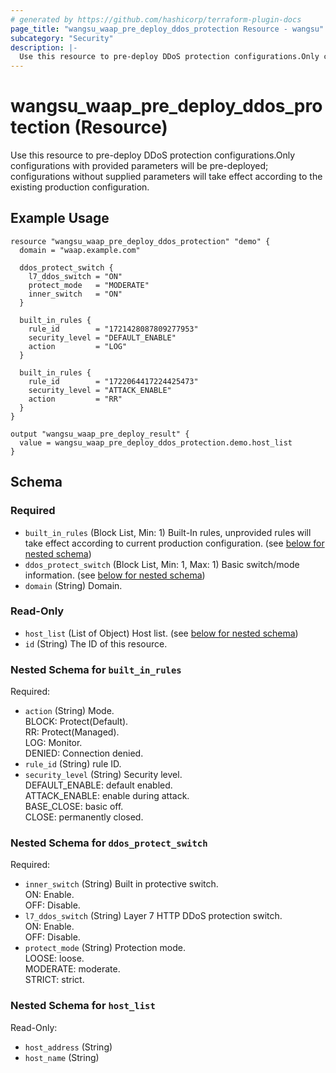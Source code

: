 ```yaml
---
# generated by https://github.com/hashicorp/terraform-plugin-docs
page_title: "wangsu_waap_pre_deploy_ddos_protection Resource - wangsu"
subcategory: "Security"
description: |-
  Use this resource to pre-deploy DDoS protection configurations.Only configurations with provided parameters will be pre-deployed; configurations without supplied parameters will take effect according to the existing production configuration.
---
```


# wangsu_waap_pre_deploy_ddos_protection (Resource)

Use this resource to pre-deploy DDoS protection configurations.Only configurations with provided parameters will be pre-deployed; configurations without supplied parameters will take effect according to the existing production configuration.

## Example Usage
```hcl
resource "wangsu_waap_pre_deploy_ddos_protection" "demo" {
  domain = "waap.example.com"

  ddos_protect_switch {
    l7_ddos_switch = "ON"
    protect_mode   = "MODERATE"
    inner_switch   = "ON"
  }

  built_in_rules {
    rule_id        = "1721428087809277953"
    security_level = "DEFAULT_ENABLE"
    action         = "LOG"
  }

  built_in_rules {
    rule_id        = "1722064417224425473"
    security_level = "ATTACK_ENABLE"
    action         = "RR"
  }
}

output "wangsu_waap_pre_deploy_result" {
  value = wangsu_waap_pre_deploy_ddos_protection.demo.host_list
}
```


<!-- schema generated by tfplugindocs -->
## Schema

### Required

- `built_in_rules` (Block List, Min: 1) Built-In rules, unprovided rules will take effect according to current production configuration. (see [below for nested schema](#nestedblock--built_in_rules))
- `ddos_protect_switch` (Block List, Min: 1, Max: 1) Basic switch/mode information. (see [below for nested schema](#nestedblock--ddos_protect_switch))
- `domain` (String) Domain.

### Read-Only

- `host_list` (List of Object) Host list. (see [below for nested schema](#nestedatt--host_list))
- `id` (String) The ID of this resource.

<a id="nestedblock--built_in_rules"></a>
### Nested Schema for `built_in_rules`

Required:

- `action` (String) Mode.<br/>BLOCK: Protect(Default).<br/>RR: Protect(Managed).<br/>LOG: Monitor.<br/>DENIED: Connection denied.
- `rule_id` (String) rule ID.
- `security_level` (String) Security level.<br/>DEFAULT_ENABLE: default enabled.<br/>ATTACK_ENABLE: enable during attack.<br/>BASE_CLOSE: basic off.<br/>CLOSE: permanently closed.


<a id="nestedblock--ddos_protect_switch"></a>
### Nested Schema for `ddos_protect_switch`

Required:

- `inner_switch` (String) Built in protective switch.<br/>ON: Enable.<br/>OFF: Disable.
- `l7_ddos_switch` (String) Layer 7 HTTP DDoS protection switch.<br/>ON: Enable.<br/>OFF: Disable.
- `protect_mode` (String) Protection mode.<br/>LOOSE: loose.<br/>MODERATE: moderate.<br/>STRICT: strict.<br/>


<a id="nestedatt--host_list"></a>
### Nested Schema for `host_list`

Read-Only:

- `host_address` (String)
- `host_name` (String)
